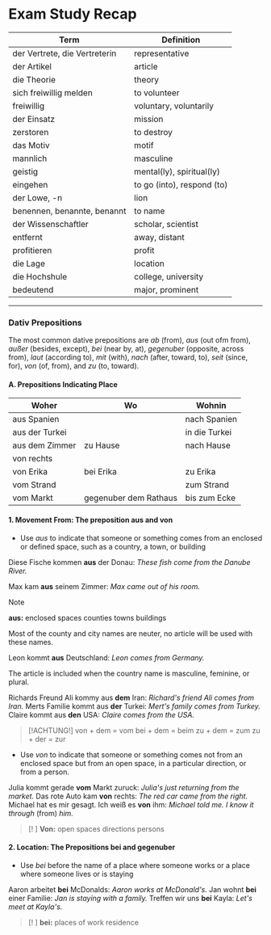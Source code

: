 # Exam Study Recap


| Term                          | Definition                 |
| ----------------------------- | -------------------------- |
| der Vertrete, die Vertreterin | representative             |
| der Artikel                   | article                    |
| die Theorie                   | theory                     |
| sich freiwillig melden        | to volunteer               |
| freiwillig                    | voluntary, voluntarily     |
| der Einsatz                   | mission                    |
| zerstoren                     | to destroy                 |
| das Motiv                     | motif                      |
| mannlich                      | masculine                  |
| geistig                       | mental(ly), spiritual(ly)  |
| eingehen                      | to go (into), respond (to) |
| der Lowe, -n                  | lion                       |
| benennen, benannte, benannt   | to name                    |
| der Wissenschaftler           | scholar, scientist         |
| entfernt                      | away, distant              |
| profitieren                   | profit                     |
| die Lage                      | location                   |
| die Hochshule                 | college, university        |
| bedeutend                     | major, prominent           |

****
### Dativ Prepositions

The most common dative prepositions are _ab_ (from), _aus_ (out ofm from), _außer_ (besides, except), _bei_ (near by, at), _gegenuber_ (opposite, across from), _laut_ (according to), _mit_ (with), _nach_ (after, toward, to), _seit_ (since, for), _von_ (of, from), and _zu_ (to, toward). 

#### A. Prepositions Indicating Place


| Woher          | Wo                    | Wohnin        |
| -------------- | --------------------- | ------------- |
| aus Spanien    |                       | nach Spanien  |
| aus der Turkei |                       | in die Turkei |
| aus dem Zimmer | zu Hause              | nach Hause    |
| von rechts     |                       |               |
| von Erika      | bei Erika             | zu Erika      |
| vom Strand     |                       | zum Strand    |
| vom Markt      | gegenuber dem Rathaus | bis zum Ecke  |

#### 1. __Movement From__: The preposition aus and von

- Use _aus_ to indicate that someone or something comes from an enclosed or defined space, such as a country, a town, or building

Diese Fische kommen __aus__ der Donau: <i>These fish come from the Danube River.</i>

Max kam __aus__ seinem Zimmer: _Max came out of his room._

> [!NOTE]
> __aus:__
> enclosed spaces
> counties
> towns
> buildings	

Most of the county and city names are neuter, no article will be used with these names. 

Leon kommt __aus__ Deutschland: _Leon comes from Germany._

The article is included when the country name is masculine, feminine, or plural.

Richards Freund Ali kommy aus __dem__ Iran: _Richard's friend Ali comes from Iran._ 
Merts Familie kommt aus __der__ Turkei: _Mert's family comes from Turkey._
Claire kommt aus __den__ USA: _Claire comes from the USA._

> [!ACHTUNG!]
> von + dem = vom
> bei + dem = beim
> zu + dem = zum
> zu + der = zur

- Use _von_ to indicate that someone or something comes not from an enclosed space but from an open space, in a particular direction, or from a person.

Julia kommt gerade __vom__ Markt zuruck: _Julia's just returning from the market._ 
Das rote Auto kam __von__ rechts: _The red car came from the right._
Michael hat es mir gesagt. Ich weiß es __von__ ihm: _Michael told me. I know it through_ (from) _him._

> [! ]
> __Von:__
> open spaces
> directions
> persons

#### 2. __Location__: The Prepositions bei and gegenuber

- Use _bei_ before the name of a place where someone works or a place where someone lives or is staying

Aaron arbeitet __bei__ McDonalds: _Aaron works at McDonald's._
Jan wohnt __bei__ einer Familie: _Jan is staying with a family._
Treffen wir uns __bei__ Kayla: _Let's meet at Kayla's._

> [! ]
> __bei:__
> places of work
> residence





